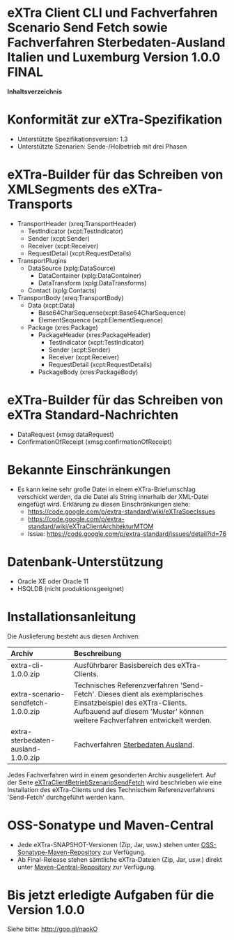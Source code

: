 # eXTra Client CLI und Fachverfahren Scenario Send Fetch sowie Fachverfahren Sterbedaten-Ausland Italien und Luxemburg Version 1.0.0 FINAL #

**Inhaltsverzeichnis**


# Konformität zur eXTra-Spezifikation #
  * Unterstützte Spezifikationsversion: 1.3
  * Unterstützte Szenarien: Sende-/Holbetrieb mit drei Phasen

# eXTra-Builder für das Schreiben von XMLSegments des eXTra-Transports #
  * TransportHeader (xreq:TransportHeader)
    * TestIndicator (xcpt:TestIndicator)
    * Sender (xcpt:Sender)
    * Receiver (xcpt:Receiver)
    * RequestDetail (xcpt:RequestDetails)
  * TransportPlugins
    * DataSource (xplg:DataSource)
      * DataContainer (xplg:DataContainer)
      * DataTransform (xplg:DataTransforms)
    * Contact (xplg:Contacts)
  * TransportBody (xreq:TransportBody)
    * Data (xcpt:Data)
      * Base64CharSequense(xcpt:Base64CharSequence)
      * ElementSequence (xcpt:ElementSequence)
    * Package (xres:Package)
      * PackageHeader (xres:PackageHeader)
        * TestIndicator	(xcpt:TestIndicator)
        * Sender (xcpt:Sender)
        * Receiver (xcpt:Receiver)
        * RequestDetail (xcpt:RequestDetails)
      * PackageBody (xres:PackageBody)

# eXTra-Builder für das Schreiben von eXTra Standard-Nachrichten #
  * DataRequest (xmsg:dataRequest)
  * ConfirmationOfReceipt (xmsg:confirmationOfReceipt)

# Bekannte Einschränkungen #
  * Es kann keine sehr große Datei in einem eXTra-Briefumschlag verschickt werden, da die Datei als String innerhalb der XML-Datei eingefügt wird. Erklärung zu diesen Einschränkungen siehe:
    * https://code.google.com/p/extra-standard/wiki/eXTraSpecIssues
    * https://code.google.com/p/extra-standard/wiki/eXTraClientArchitekturMTOM
    * Issue: https://code.google.com/p/extra-standard/issues/detail?id=76

# Datenbank-Unterstützung #
  * Oracle XE oder Oracle 11
  * HSQLDB (nicht produktionsgeeignet)

# Installationsanleitung #

Die Auslieferung besteht aus diesen Archiven:

| **Archiv** | **Beschreibung** |
|:-----------|:-----------------|
| extra-cli-1.0.0.zip | Ausführbarer Basisbereich des eXTra-Clients. |
| extra-scenario-sendfetch-1.0.0.zip | Technisches Referenzverfahren 'Send-Fetch'. Dieses dient als exemplarisches Einsatzbeispiel des eXTra-Clients. Aufbauend auf diesem 'Muster' können weitere Fachverfahren entwickelt werden. |
| extra-sterbedaten-ausland-1.0.0.zip | Fachverfahren [Sterbedaten Ausland](eXTraSterbedatenVerfahren.md). |

Jedes Fachverfahren wird in einem gesonderten Archiv ausgeliefert.
Auf der Seite [eXTraClientBetriebSzenarioSendFetch](eXTraClientBetriebSzenarioSendFetch.md) wird beschrieben wie eine Installation des eXTra-Clients und des Technischem Referenzverfahrens 'Send-Fetch' durchgeführt werden kann.


# OSS-Sonatype und Maven-Central #

  * Jede eXTra-SNAPSHOT-Versionen (Zip, Jar, usw.) stehen unter [OSS-Sonatype-Maven-Repository](https://oss.sonatype.org/index.html#nexus-search;quick~extra-standard) zur Verfügung.
  * Ab Final-Release stehen sämtliche eXTra-Dateien (Zip, Jar, usw.) direkt unter [Maven-Central-Repository](http://search.maven.org) zur Verfügung.

# Bis jetzt erledigte Aufgaben für die Version 1.0.0 #
Siehe bitte: http://goo.gl/naokO